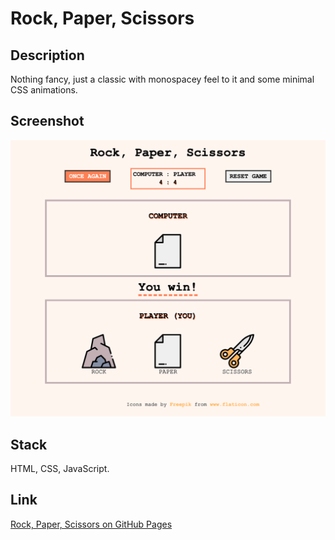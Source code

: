 # Rock, Paper, Scissors

## Description

Nothing fancy, just a classic with monospacey feel to it and some minimal CSS animations.

## Screenshot

![player wins the current round by choosing scissors against paper, score 4:4](images/rock-paper-scissors-screenshot.png)

## Stack

HTML, CSS, JavaScript.

## Link

[Rock, Paper, Scissors on GitHub Pages](https://olhanotolga.github.io/rock-paper-scissors/)
